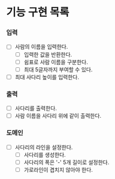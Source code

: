 # 기능 구현 목록

### 입력
- [ ] 사람의 이름을 입력한다.
  - [ ] 입력한 값을 반환한다.
  - [ ] 쉼표로 사람 이름을 구분한다.
  - [ ] 최대 5글자까지 부여할 수 있다.
- [ ] 최대 사다리 높이를 입력한다.

### 출력
- [ ] 사다리를 출력한다.
- [ ] 사람 이름을 사다리 위에 같이 출력한다.

### 도메인
- [ ] 사다리의 라인을 설정한다.
  - [ ] 사다리를 생성한다.
  - [ ] 사다리의 폭은 '-' 5개 길이로 설정한다.
  - [ ] 가로라인이 겹치지 않아야 한다.